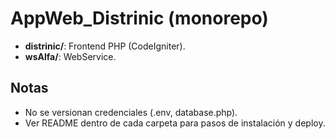 ﻿# AppWeb_Distrinic (monorepo)
- **distrinic/**: Frontend PHP (CodeIgniter).
- **wsAlfa/**: WebService.

## Notas
- No se versionan credenciales (.env, database.php).
- Ver README dentro de cada carpeta para pasos de instalación y deploy.
